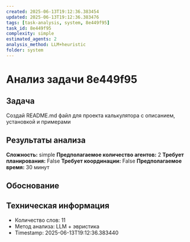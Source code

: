 ```yaml
---
created: 2025-06-13T19:12:36.383454
updated: 2025-06-13T19:12:36.383476
tags: [task-analysis, system, 8e449f95]
task_id: 8e449f95
complexity: simple
estimated_agents: 2
analysis_method: LLM+heuristic
folder: system
---
```


# Анализ задачи 8e449f95

## Задача
Создай README.md файл для проекта калькулятора с описанием, установкой и примерами

## Результаты анализа

**Сложность:** simple
**Предполагаемое количество агентов:** 2
**Требует планирования:** False
**Требует координации:** False
**Предполагаемое время:** 30 минут

## Обоснование


## Техническая информация
- Количество слов: 11
- Метод анализа: LLM + эвристика
- Timestamp: 2025-06-13T19:12:36.383440
